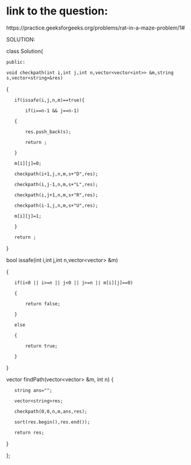 <h1>link to the question:</h1>
https://practice.geeksforgeeks.org/problems/rat-in-a-maze-problem/1#

SOLUTION:

class Solution{

    public:
    
    void checkpath(int i,int j,int n,vector<vector<int>> &m,string s,vector<string>&res)
    
   {
   
       if(issafe(i,j,n,m)==true){
       
           if(i==n-1 && j==n-1)
           
       {
       
           res.push_back(s);
           
           return ;
           
       }
       
       m[i][j]=0;
       
       checkpath(i+1,j,n,m,s+"D",res);
       
       checkpath(i,j-1,n,m,s+"L",res);
       
       checkpath(i,j+1,n,m,s+"R",res);
       
       checkpath(i-1,j,n,m,s+"U",res);
       
       m[i][j]=1;
       
       }
       
       return ;
       
   }
   
   bool issafe(int i,int j,int n,vector<vector<int>> &m)
    
   {
    
       if(i<0 || i>=n || j<0 || j>=n || m[i][j]==0)
    
       {
    
           return false;
    
       }
    
       else
    
       {
    
           return true;
    
       }
    
   }
    
   vector<string> findPath(vector<vector<int>> &m, int n) {
    
       string ans="";
    
       vector<string>res;
    
       checkpath(0,0,n,m,ans,res);
    
       sort(res.begin(),res.end());
    
       return res;
    
   }
    
};
